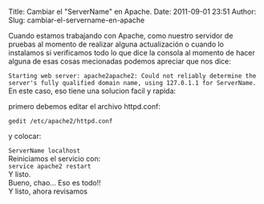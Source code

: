 Title: Cambiar el "ServerName" en Apache.
Date: 2011-09-01 23:51
Author:  
Slug: cambiar-el-servername-en-apache

Cuando estamos trabajando con Apache, como nuestro servidor de pruebas
al momento de realizar alguna actualización o cuando lo instalamos si
verificamos todo lo que dice la consola al momento de hacer alguna de
esas cosas mecionadas podemos apreciar que nos dice:

`Starting web server: apache2apache2: Could not reliably determine the server's fully qualified domain name, using 127.0.1.1 for ServerName.`  
En este caso, eso tiene una solucion facil y rapida:

primero debemos editar el archivo httpd.conf:

`gedit /etc/apache2/httpd.conf`

y colocar:

`ServerName localhost`  
Reiniciamos el servicio con:  
`service apache2 restart`  
Y listo.  
Bueno, chao... Eso es todo!!  
Y listo, ahora revisamos

